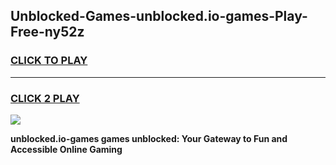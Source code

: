 
## Unblocked-Games-unblocked.io-games-Play-Free-ny52z
<h3>
<a href="https://premium76.site?title=unblocked.io-games&ref=22A">CLICK TO PLAY</a></h3>
<hr>

<h3>
<a href="https://premium76.site?title=unblocked.io-games&ref=22A">CLICK 2 PLAY</a>
  
</h3>

<a href="https://premium76.site?title=unblocked.io-games&ref=22A"><img src="https://clearcache.store/games.png"></a>


**unblocked.io-games games unblocked: Your Gateway to Fun and Accessible Online Gaming**
